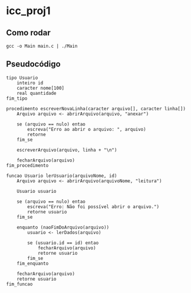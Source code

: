 # icc_proj1

## Como rodar

```gcc -o Main main.c | ./Main```

## Pseudocódigo

```
tipo Usuario
    inteiro id
    caracter nome[100]
    real quantidade
fim_tipo

procedimento escreverNovaLinha(caracter arquivo[], caracter linha[])
    Arquivo arquivo <- abrirArquivo(arquivo, "anexar")

    se (arquivo == nulo) entao
        escreva("Erro ao abrir o arquivo: ", arquivo)
        retorne
    fim_se

    escreverArquivo(arquivo, linha + "\n")

    fecharArquivo(arquivo)
fim_procedimento

funcao Usuario lerUsuario(arquivoNome, id)
    Arquivo arquivo <- abrirArquivo(arquivoNome, "leitura")

    Usuario usuario

    se (arquivo == nulo) entao
        escreva("Erro: Não foi possível abrir o arquivo.")
        retorne usuario
    fim_se

    enquanto (naoFimDoArquivo(arquivo))
        usuario <- lerDados(arquivo)

        se (usuario.id == id) entao
            fecharArquivo(arquivo)
            retorne usuario
        fim_se
    fim_enquanto

    fecharArquivo(arquivo)
    retorne usuario
fim_funcao
```

